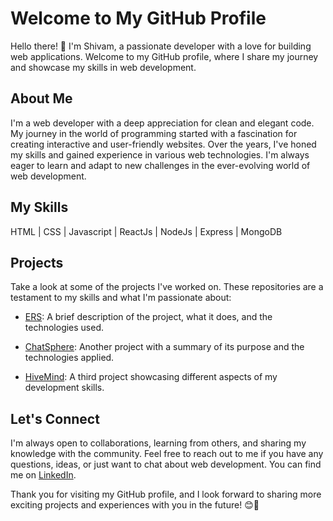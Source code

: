 
<!--
**black-sheepp/black-sheepp** is a ✨ _special_ ✨ repository because its `README.md` (this file) appears on your GitHub profile.

Here are some ideas to get you started:

- 🔭 I’m currently working on ...
- 🌱 I’m currently learning ...
- 👯 I’m looking to collaborate on ...
- 🤔 I’m looking for help with ...
- 💬 Ask me about ...
- 📫 How to reach me: ...
- 😄 Pronouns: ...
- ⚡ Fun fact: ...
-->


# Welcome to My GitHub Profile

Hello there! 👋 I'm Shivam, a passionate developer with a love for building web applications. Welcome to my GitHub profile, where I share my journey and showcase my skills in web development.

## About Me

I'm a web developer with a deep appreciation for clean and elegant code. My journey in the world of programming started with a fascination for creating interactive and user-friendly websites. Over the years, I've honed my skills and gained experience in various web technologies. I'm always eager to learn and adapt to new challenges in the ever-evolving world of web development.

## My Skills

HTML | CSS | Javascript | ReactJs | NodeJs | Express | MongoDB

## Projects

Take a look at some of the projects I've worked on. These repositories are a testament to my skills and what I'm passionate about:

- [ERS](https://github.com/black-sheepp/ERS): A brief description of the project, what it does, and the technologies used.

- [ChatSphere](https://github.com/black-sheepp/chat-sphere): Another project with a summary of its purpose and the technologies applied.

- [HiveMind](https://github.com/black-sheepp/HIveMind-2.0): A third project showcasing different aspects of my development skills.

## Let's Connect

I'm always open to collaborations, learning from others, and sharing my knowledge with the community. Feel free to reach out to me if you have any questions, ideas, or just want to chat about web development. You can find me on [LinkedIn](https://www.linkedin.com/in/gshivam1/).

Thank you for visiting my GitHub profile, and I look forward to sharing more exciting projects and experiences with you in the future! 😊🚀

